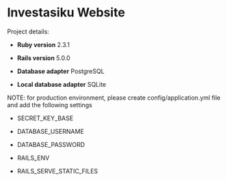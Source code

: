 # Investasiku Website


Project details:

* <b>Ruby version</b> 2.3.1

* <b>Rails version</b> 5.0.0

* <b>Database adapter</b> PostgreSQL

* <b>Local database adapter</b> SQLite


NOTE: for production environment, please create config/application.yml file and add the following settings

* SECRET_KEY_BASE

* DATABASE_USERNAME

* DATABASE_PASSWORD

* RAILS_ENV

* RAILS_SERVE_STATIC_FILES
